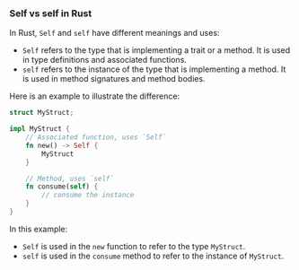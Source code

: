 ### Self vs self in Rust

In Rust, `Self` and `self` have different meanings and uses:

- `Self` refers to the type that is implementing a trait or a method. It is used in type definitions and associated functions.
- `self` refers to the instance of the type that is implementing a method. It is used in method signatures and method bodies.

Here is an example to illustrate the difference:

```rust
struct MyStruct;

impl MyStruct {
    // Associated function, uses `Self`
    fn new() -> Self {
        MyStruct
    }

    // Method, uses `self`
    fn consume(self) {
        // consume the instance
    }
}
```

In this example:
- `Self` is used in the `new` function to refer to the type `MyStruct`.
- `self` is used in the `consume` method to refer to the instance of `MyStruct`.